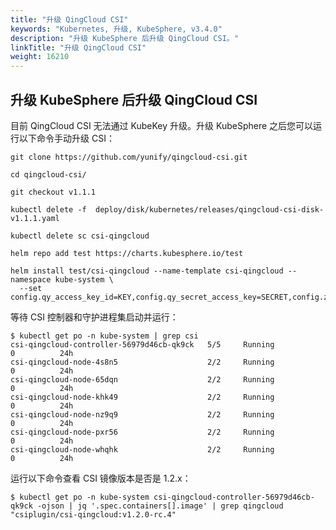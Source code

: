 ```yaml
---
title: "升级 QingCloud CSI"
keywords: "Kubernetes, 升级, KubeSphere, v3.4.0"
description: "升级 KubeSphere 后升级 QingCloud CSI。"
linkTitle: "升级 QingCloud CSI"
weight: 16210
---
```


## 升级 KubeSphere 后升级 QingCloud CSI

目前 QingCloud CSI 无法通过 KubeKey 升级。升级 KubeSphere 之后您可以运行以下命令手动升级 CSI：

```
git clone https://github.com/yunify/qingcloud-csi.git
```

```
cd qingcloud-csi/
```

```
git checkout v1.1.1
```

```
kubectl delete -f  deploy/disk/kubernetes/releases/qingcloud-csi-disk-v1.1.1.yaml
```

```
kubectl delete sc csi-qingcloud
```

```
helm repo add test https://charts.kubesphere.io/test
```

```
helm install test/csi-qingcloud --name-template csi-qingcloud --namespace kube-system \
  --set config.qy_access_key_id=KEY,config.qy_secret_access_key=SECRET,config.zone=ZONE,sc.type=2
```

等待 CSI 控制器和守护进程集启动并运行：

```
$ kubectl get po -n kube-system | grep csi
csi-qingcloud-controller-56979d46cb-qk9ck   5/5     Running            0          24h
csi-qingcloud-node-4s8n5                    2/2     Running            0          24h
csi-qingcloud-node-65dqn                    2/2     Running            0          24h
csi-qingcloud-node-khk49                    2/2     Running            0          24h
csi-qingcloud-node-nz9q9                    2/2     Running            0          24h
csi-qingcloud-node-pxr56                    2/2     Running            0          24h
csi-qingcloud-node-whqhk                    2/2     Running            0          24h
```

运行以下命令查看 CSI 镜像版本是否是 1.2.x：

```
$ kubectl get po -n kube-system csi-qingcloud-controller-56979d46cb-qk9ck -ojson | jq '.spec.containers[].image' | grep qingcloud
"csiplugin/csi-qingcloud:v1.2.0-rc.4"
```
